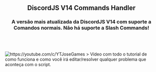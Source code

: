 <h2 align="center">DiscordJS V14 Commands Handler</h2>
<h3 align="center">A versão mais atualizada da DiscordJS V14 com suporte a Comandos normais. Não há suporte a Slash Commands!</h3>
<br/>
<br/>
<br/>


<img src="https://imgur.com/ORBxPBw.png" alt="https://youtube.com/c/YTJoseGames" >
> Vídeo com todo o tutorial de como funciona e como você irá editar/resolver qualquer problema que aconteça com o script.
